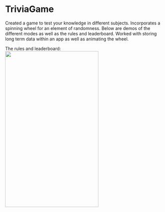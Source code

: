 # TriviaGame

Created a game to test your knowledge in different subjects. Incorporates a spinning wheel for an element of randomness. Below are demos of the different modes as well as the rules and leaderboard. Worked with storing long term data within an app as well as animating the wheel.

The rules and leaderboard:
<br>
<img src="https://github.com/matthewswitt/TriviaGame/blob/main/DemoTrivia/leaderboard_rules.gif" alt="" width="300" height="500">

